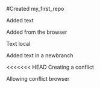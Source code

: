 ﻿#Created my_first_repo

Added text

Added from the browser

Text local

Added text in a newbranch 

<<<<<<< HEAD
Creating a conflict

Allowing conflict browser
